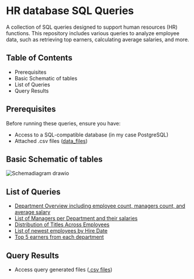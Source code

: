 # HR database SQL Queries

A collection of SQL queries designed to support human resources (HR) functions. This repository includes various queries to analyze employee data, such as retrieving top earners, calculating average salaries, and more.

## Table of Contents

- Prerequisites
- Basic Schematic of tables
- List of Queries
- Query Results



## Prerequisites

Before running these queries, ensure you have:

- Access to a SQL-compatible database (in my case PostgreSQL)
- Attached .csv files ([data_files](/data_files))

## Basic Schematic of tables

![Schemadiagram drawio](https://github.com/user-attachments/assets/098e6d03-f31c-462b-b494-243fa7cbd9a7)



## List of Queries

- [Department Overview including employee count, managers count, and average salary](SQL_queries/1.Department_Overview.sql)
- [List of Managers per Department and their salaries](SQL_queries/2.List_of_Managers_per_Department_and_their_salaries.sql)
- [Distribution of Titles Across Employees](SQL_queries/3.Distribution_of_Titles_Across_Employees.sql)
- [List of newest employees by Hire Date](SQL_queries/4.Employee_details_by_hiring_date.sql)
- [Top 5 earners from each department](SQL_queries/5.Top_5_earners_by_each_department.sql)

## Query Results
- Access query generated files ([.csv files](/query_csv_files))
